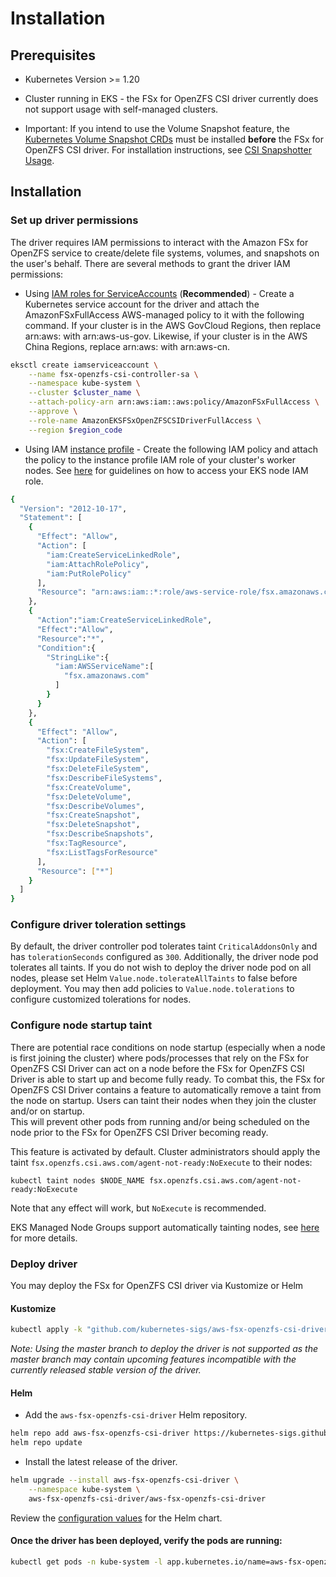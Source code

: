 # Installation

## Prerequisites

* Kubernetes Version >= 1.20
* Cluster running in EKS - the FSx for OpenZFS CSI driver currently does not support usage with self-managed clusters.

* Important: If you intend to use the Volume Snapshot feature, the [Kubernetes Volume Snapshot CRDs](https://github.com/kubernetes-csi/external-snapshotter/tree/master/client/config/crd) must be installed **before** the FSx for OpenZFS CSI driver. For installation instructions, see [CSI Snapshotter Usage](https://github.com/kubernetes-csi/external-snapshotter#usage).

## Installation
### Set up driver permissions
The driver requires IAM permissions to interact with the Amazon FSx for OpenZFS service to create/delete file systems, volumes, and snapshots on the user's behalf. 
There are several methods to grant the driver IAM permissions:
* Using [IAM roles for ServiceAccounts](https://docs.aws.amazon.com/eks/latest/userguide/iam-roles-for-service-accounts.html) (**Recommended**) - Create a Kubernetes service account for the driver and attach the AmazonFSxFullAccess AWS-managed policy to it with the following command. If your cluster is in the AWS GovCloud Regions, then replace arn:aws: with arn:aws-us-gov. Likewise, if your cluster is in the AWS China Regions, replace arn:aws: with arn:aws-cn.
```sh
eksctl create iamserviceaccount \
    --name fsx-openzfs-csi-controller-sa \
    --namespace kube-system \
    --cluster $cluster_name \
    --attach-policy-arn arn:aws:iam::aws:policy/AmazonFSxFullAccess \
    --approve \
    --role-name AmazonEKSFSxOpenZFSCSIDriverFullAccess \
    --region $region_code
```

* Using IAM [instance profile](https://docs.aws.amazon.com/IAM/latest/UserGuide/id_roles_use_switch-role-ec2_instance-profiles.html) - Create the following IAM policy and attach the policy to the instance profile IAM role of your cluster's worker nodes. 
See [here](https://docs.aws.amazon.com/eks/latest/userguide/create-node-role.html) for guidelines on how to access your EKS node IAM role.
```sh
{
  "Version": "2012-10-17",
  "Statement": [
    {
      "Effect": "Allow",
      "Action": [
        "iam:CreateServiceLinkedRole",
        "iam:AttachRolePolicy",
        "iam:PutRolePolicy"
      ],
      "Resource": "arn:aws:iam::*:role/aws-service-role/fsx.amazonaws.com/*"
    },
    {
      "Action":"iam:CreateServiceLinkedRole",
      "Effect":"Allow",
      "Resource":"*",
      "Condition":{
        "StringLike":{
          "iam:AWSServiceName":[
            "fsx.amazonaws.com"
          ]
        }
      }
    },
    {
      "Effect": "Allow",
      "Action": [
        "fsx:CreateFileSystem",
        "fsx:UpdateFileSystem",
        "fsx:DeleteFileSystem",
        "fsx:DescribeFileSystems",
        "fsx:CreateVolume",
        "fsx:DeleteVolume",
        "fsx:DescribeVolumes",
        "fsx:CreateSnapshot",
        "fsx:DeleteSnapshot",
        "fsx:DescribeSnapshots",
        "fsx:TagResource",
        "fsx:ListTagsForResource"
      ],
      "Resource": ["*"]
    }
  ]
}
```

### Configure driver toleration settings
By default, the driver controller pod tolerates taint `CriticalAddonsOnly` and has `tolerationSeconds` configured as `300`. 
Additionally, the driver node pod tolerates all taints. 
If you do not wish to deploy the driver node pod on all nodes, please set Helm `Value.node.tolerateAllTaints` to false before deployment. 
You may then add policies to `Value.node.tolerations` to configure customized tolerations for nodes.

### Configure node startup taint
There are potential race conditions on node startup (especially when a node is first joining the cluster) 
where pods/processes that rely on the FSx for OpenZFS CSI Driver can act on a node before the FSx for OpenZFS CSI Driver is able to start up and become fully ready. 
To combat this, the FSx for OpenZFS CSI Driver contains a feature to automatically remove a taint from the node on startup. 
Users can taint their nodes when they join the cluster and/or on startup.  
This will prevent other pods from running and/or being scheduled on the node prior to the FSx for OpenZFS CSI Driver becoming ready.

This feature is activated by default. Cluster administrators should apply the taint `fsx.openzfs.csi.aws.com/agent-not-ready:NoExecute` to their nodes:
```shell
kubectl taint nodes $NODE_NAME fsx.openzfs.csi.aws.com/agent-not-ready:NoExecute
```
Note that any effect will work, but `NoExecute` is recommended. 

EKS Managed Node Groups support automatically tainting nodes, see [here](https://docs.aws.amazon.com/eks/latest/userguide/node-taints-managed-node-groups.html) for more details.

### Deploy driver
You may deploy the FSx for OpenZFS CSI driver via Kustomize or Helm

#### Kustomize
```sh
kubectl apply -k "github.com/kubernetes-sigs/aws-fsx-openzfs-csi-driver/deploy/kubernetes/overlays/stable/?ref=release-1.0"
```

*Note: Using the master branch to deploy the driver is not supported as the master branch may contain upcoming features incompatible with the currently released stable version of the driver.*

#### Helm
- Add the `aws-fsx-openzfs-csi-driver` Helm repository.
```sh
helm repo add aws-fsx-openzfs-csi-driver https://kubernetes-sigs.github.io/aws-fsx-openzfs-csi-driver
helm repo update
```

- Install the latest release of the driver.
```sh
helm upgrade --install aws-fsx-openzfs-csi-driver \
    --namespace kube-system \
    aws-fsx-openzfs-csi-driver/aws-fsx-openzfs-csi-driver
```

Review the [configuration values](https://github.com/kubernetes-sigs/aws-fsx-openzfs-csi-driver/blob/master/charts/aws-fsx-openzfs-csi-driver/values.yaml) for the Helm chart.

#### Once the driver has been deployed, verify the pods are running:
```sh
kubectl get pods -n kube-system -l app.kubernetes.io/name=aws-fsx-openzfs-csi-driver
```
